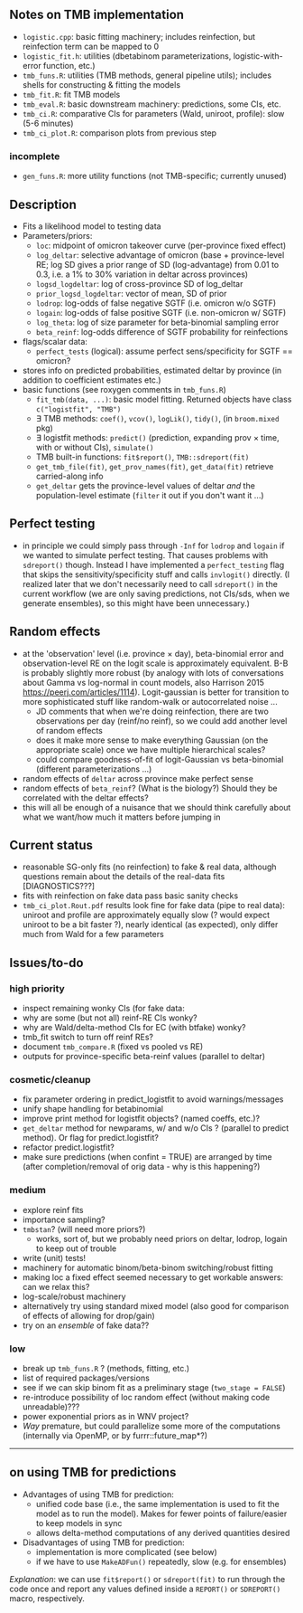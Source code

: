 ## Notes on TMB implementation

- `logistic.cpp`: basic fitting machinery; includes reinfection, but reinfection term can be mapped to 0
- `logistic_fit.h`: utilities (dbetabinom parameterizations, logistic-with-error function, etc.)
- `tmb_funs.R`: utilities (TMB methods, general pipeline utils); includes shells for constructing & fitting the models
- `tmb_fit.R`: fit TMB models
- `tmb_eval.R`: basic downstream machinery: predictions, some CIs, etc.
- `tmb_ci.R`: comparative CIs for parameters (Wald, uniroot, profile): slow (5-6 minutes)
- `tmb_ci_plot.R`: comparison plots from previous step

### incomplete

- `gen_funs.R`: more utility functions (not TMB-specific; currently unused)

## Description

- Fits a likelihood model to testing data
- Parameters/priors: 
   - `loc`: midpoint of omicron takeover curve (per-province fixed effect)
   - `log_deltar`: selective advantage of omicron (base + province-level RE; log SD gives a prior range of SD (log-advantage) from 0.01 to 0.3, i.e. a 1% to 30% variation in deltar across provinces)
   - `logsd_logdeltar`: log of cross-province SD of log_deltar
   - `prior_logsd_logdeltar`: vector of mean, SD of prior
   - `lodrop`: log-odds of false negative SGTF (i.e. omicron w/o SGTF)
   - `logain`: log-odds of false positive SGTF (i.e. non-omicron w/ SGTF)
   - `log_theta`: log of size parameter for beta-binomial sampling error
   - `beta_reinf`: log-odds difference of SGTF probability for reinfections
- flags/scalar data:
   - `perfect_tests` (logical): assume perfect sens/specificity for SGTF == omicron?
- stores info on predicted probabilities, estimated deltar by province (in addition to coefficient estimates etc.)
- basic functions (see roxygen comments in `tmb_funs.R`)
   - `fit_tmb(data, ...)`: basic model fitting. Returned objects have class `c("logistfit", "TMB")`
   - ∃ TMB methods: `coef()`, `vcov()`, `logLik()`, `tidy()`, (in `broom.mixed` pkg)
   - ∃ logistfit methods: `predict()` (prediction, expanding prov × time, with or without CIs), `simulate()`
   - TMB built-in functions: `fit$report()`, `TMB::sdreport(fit)`
   - `get_tmb_file(fit)`, `get_prov_names(fit)`, `get_data(fit)` retrieve carried-along info
   - `get_deltar` gets the province-level values of deltar *and* the population-level estimate (`filter` it out if you don't want it ...)

## Perfect testing

- in principle we could simply pass through `-Inf` for `lodrop` and `logain` if we wanted to simulate perfect testing. That causes problems with `sdreport()` though. Instead I have implemented a `perfect_testing` flag that skips the sensitivity/specificity stuff and calls `invlogit()` directly. (I realized later that we don't necessarily need to call `sdreport()` in the current workflow (we are only saving predictions, not CIs/sds, when we generate ensembles), so this might have been unnecessary.)

## Random effects

- at the 'observation' level (i.e. province × day), beta-binomial error and observation-level RE on the logit scale is approximately equivalent. B-B is probably slightly more robust (by analogy with lots of conversations about Gamma vs log-normal in count models, also Harrison 2015 https://peerj.com/articles/1114). Logit-gaussian is better for transition to more sophisticated stuff like random-walk or autocorrelated noise ...
    - JD comments that when we're doing reinfection, there are two observations per day (reinf/no reinf), so we could add another level of random effects
	- does it make more sense to make everything Gaussian (on the appropriate scale) once we have multiple hierarchical scales?
	- could compare goodness-of-fit of logit-Gaussian vs beta-binomial (different parameterizations ...)
- random effects of `deltar` across province make perfect sense
- random effects of `beta_reinf`? (What is the biology?) Should they be correlated with the deltar effects?
- this will all be enough of a nuisance that we should think carefully about what we want/how much it matters before jumping in

## Current status

- reasonable SG-only fits (no reinfection) to fake & real data, although questions remain about the details of the real-data fits [DIAGNOSTICS???]
- fits with reinfection on fake data pass basic sanity checks
- `tmb_ci_plot.Rout.pdf` results look fine for fake data (pipe to real data): uniroot and profile are approximately equally slow (? would expect uniroot to be a bit faster ?), nearly identical (as expected), only differ much from Wald for a few parameters

## Issues/to-do

### high priority

- inspect remaining wonky CIs (for fake data: 
- why are some (but not all) reinf-RE CIs wonky?
- why are Wald/delta-method CIs for EC (with btfake) wonky?
- tmb_fit switch to turn off reinf REs?
- document `tmb_compare.R` (fixed vs pooled vs RE)
- outputs for province-specific beta-reinf values (parallel to deltar)

### cosmetic/cleanup

- fix parameter ordering in predict_logistfit to avoid warnings/messages
- unify shape handling for betabinomial
- improve print method for logistfit objects? (named coeffs, etc.)?
- `get_deltar` method for newparams, w/ and w/o CIs ? (parallel to predict method). Or flag for predict.logistfit?
- refactor predict.logistfit?
- make sure predictions (when confint = TRUE) are arranged by time (after completion/removal of orig data - why is this happening?)

### medium

- explore reinf fits
- importance sampling? 
- `tmbstan`? (will need more priors?)
   - works, sort of, but we probably need priors on deltar, lodrop, logain to keep out of trouble
- write (unit) tests!
- machinery for automatic binom/beta-binom switching/robust fitting
- making loc a fixed effect seemed necessary to get workable answers: can we relax this?
- log-scale/robust machinery
- alternatively try using standard mixed model (also good for comparison of effects of allowing for drop/gain)
- try on an *ensemble* of fake data??

### low

- break up `tmb_funs.R` ? (methods, fitting, etc.)
- list of required packages/versions
- see if we can skip binom fit as a preliminary stage (`two_stage = FALSE`)
- re-introduce possibility of loc random effect (without making code unreadable)???
- power exponential priors as in WNV project?
- *Way* premature, but could parallelize some more of the computations (internally via OpenMP, or by furrr::future_map*?)
 
----

## on using TMB for predictions

- Advantages of using TMB for prediction:
   - unified code base (i.e., the same implementation is used to fit the model as to run the model). Makes for fewer points of failure/easier to keep models in sync
   - allows delta-method computations of any derived quantities desired
- Disadvantages of using TMB for prediction:
   - implementation is more complicated (see below)
   - if we have to use `MakeADFun()` repeatedly, slow (e.g. for ensembles)
   
*Explanation*: we can use `fit$report()` or `sdreport(fit)` to run through the code once and report any values defined inside a `REPORT()` or `SDREPORT()` macro, respectively. 
